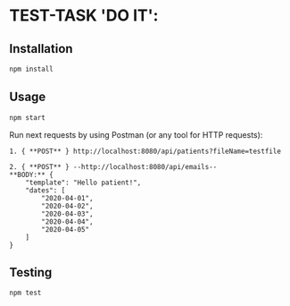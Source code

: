 # TEST-TASK 'DO IT':

## Installation

```bash
npm install
```

## Usage

```bash
npm start
```

Run next requests by using Postman (or any tool for HTTP requests):

```
1. { **POST** } http://localhost:8080/api/patients?fileName=testfile
```

```
2. { **POST** } --http://localhost:8080/api/emails--
**BODY:** {
    "template": "Hello patient!",
    "dates": [
        "2020-04-01",
        "2020-04-02",
        "2020-04-03",
        "2020-04-04",
        "2020-04-05"
    ]
}
```

## Testing

```
npm test
```
